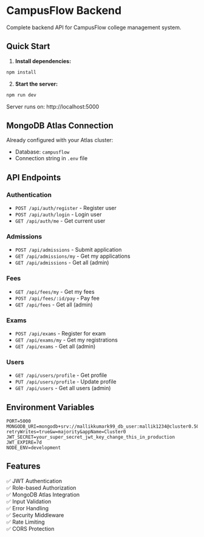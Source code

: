 # CampusFlow Backend

Complete backend API for CampusFlow college management system.

## Quick Start

1. **Install dependencies:**
```bash
npm install
```

2. **Start the server:**
```bash
npm run dev
```

Server runs on: http://localhost:5000

## MongoDB Atlas Connection

Already configured with your Atlas cluster:
- Database: `campusflow`
- Connection string in `.env` file

## API Endpoints

### Authentication
- `POST /api/auth/register` - Register user
- `POST /api/auth/login` - Login user  
- `GET /api/auth/me` - Get current user

### Admissions
- `POST /api/admissions` - Submit application
- `GET /api/admissions/my` - Get my applications
- `GET /api/admissions` - Get all (admin)

### Fees
- `GET /api/fees/my` - Get my fees
- `POST /api/fees/:id/pay` - Pay fee
- `GET /api/fees` - Get all (admin)

### Exams
- `POST /api/exams` - Register for exam
- `GET /api/exams/my` - Get my registrations
- `GET /api/exams` - Get all (admin)

### Users
- `GET /api/users/profile` - Get profile
- `PUT /api/users/profile` - Update profile
- `GET /api/users` - Get all users (admin)

## Environment Variables

```env
PORT=5000
MONGODB_URI=mongodb+srv://mallikkumark99_db_user:mallik1234@cluster0.509ucsd.mongodb.net/campusflow?retryWrites=true&w=majority&appName=Cluster0
JWT_SECRET=your_super_secret_jwt_key_change_this_in_production
JWT_EXPIRE=7d
NODE_ENV=development
```

## Features

✅ JWT Authentication  
✅ Role-based Authorization  
✅ MongoDB Atlas Integration  
✅ Input Validation  
✅ Error Handling  
✅ Security Middleware  
✅ Rate Limiting  
✅ CORS Protection